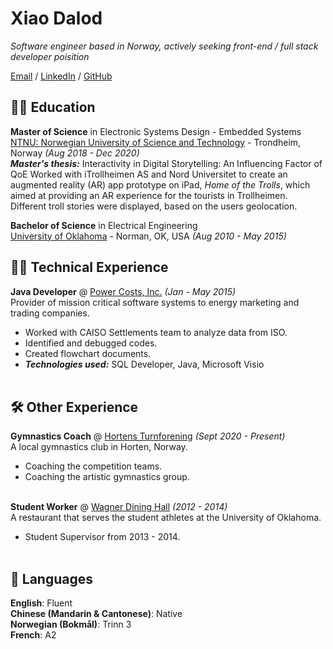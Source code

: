 # Xiao Dalod

_Software engineer based in Norway, actively seeking front-end / full stack developer poisition_ <br>

[Email](mailto:xiao.dalod@gmail.com) / [LinkedIn](https://www.linkedin.com/in/xiao-dalod/) / [GitHub](https://github.com/trollmarsj)

## 👩‍🎓 Education

**Master of Science** in Electronic Systems Design - Embedded Systems<br>
[NTNU: Norwegian University of Science and Technology](https://www.ntnu.edu) - Trondheim, Norway _(Aug 2018 - Dec 2020)_ <br>
**_Master's thesis:_** Interactivity in Digital Storytelling: An Influencing Factor of QoE
Worked with iTrollheimen AS and Nord Universitet to create an augmented reality (AR) app prototype on iPad, _Home of the Trolls_, which aimed at providing an AR experience for the tourists in Trollheimen. Different troll stories were displayed, based on the users geolocation.


**Bachelor of Science** in Electrical Engineering<br>
[University of Oklahoma](http://www.ou.edu) - Norman, OK, USA _(Aug 2010 - May 2015)_ <br>

## 👩‍💻 Technical Experience

**Java Developer** @ [Power Costs, Inc.](https://www.powercosts.com) _(Jan - May 2015)_ <br>
Provider of mission critical software systems to energy marketing and trading companies.
  - Worked with CAISO Settlements team to analyze data from ISO.
  - Identified and debugged codes.
  - Created flowchart documents.
  - **_Technologies used:_** SQL Developer, Java, Microsoft Visio
<br><br>

## 🛠️ Other Experience

**Gymnastics Coach** @ [Hortens Turnforening](https://www.hortensturnforening.no) _(Sept 2020 - Present)_ <br>
A local gymnastics club in Horten, Norway.
  - Coaching the competition teams.
  - Coaching the artistic gymnastics group.
<br><br>

**Student Worker** @ [Wagner Dining Hall](https://static.soonersports.com/custompages/microsites/facilities/brushed/headington.html) _(2012 - 2014)_ <br>
A restaurant that serves the student athletes at the University of Oklahoma.
  - Student Supervisor from 2013 - 2014.
<br><br>

## 💬 Languages
**English**: Fluent <br>
**Chinese (Mandarin & Cantonese)**: Native <br>
**Norwegian (Bokmål)**: Trinn 3 <br>
**French**: A2 
<br><br>